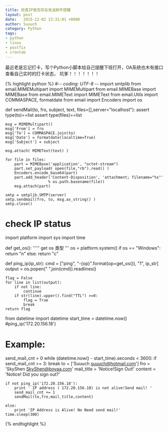 ```yaml
---
title: 检查IP是否存在发送邮件提醒
layout: post
date:   2015-12-02 13:31:01 +0800
author: Suuuch
category: Python
tags:
- python
- linux
- postfix
- crontab
---
```


最近老是忘记打卡，写个Python小脚本给自己提醒下班打开，OA系统也木有接口查看自己实时的打卡状态，
坑爹！！！！！！！


{% highlight python %}
#-*- coding: UTF-8 -*-
import smtplib
from email.MIMEMultipart import MIMEMultipart
from email.MIMEBase import MIMEBase
from email.MIMEText import MIMEText
from email.Utils import COMMASPACE, formatdate
from email import Encoders
import os

def sendMail(to, fro, subject, text, files=[],server="localhost"):
    assert type(to)==list
    assert type(files)==list


    msg = MIMEMultipart()
    msg['From'] = fro
    msg['To'] = COMMASPACE.join(to)
    msg['Date'] = formatdate(localtime=True)
    msg['Subject'] = subject

    msg.attach( MIMEText(text) )

    for file in files:
        part = MIMEBase('application', "octet-stream")
        part.set_payload( open(file,"rb").read() )
        Encoders.encode_base64(part)
        part.add_header('Content-Disposition', 'attachment; filename="%s"'
                       % os.path.basename(file))
        msg.attach(part)

    smtp = smtplib.SMTP(server)
    smtp.sendmail(fro, to, msg.as_string() )
    smtp.close()

# check IP status
import platform
import sys
import time

def get_os():
    '''''
    get os 类型
    '''
    os = platform.system()
    if os == "Windows":
        return "n"
    else:
        return "c"

def ping_ip(ip_str):
    cmd = ["ping", "-{op}".format(op=get_os()),
           "1", ip_str]
    output = os.popen(" ".join(cmd)).readlines()

    flag = False
    for line in list(output):
        if not line:
            continue
        if str(line).upper().find("TTL") >=0:
            flag = True
            break
    return flag

from datetime import datetime
start_time = datetime.now()
#ping_ip('172.20.156.18')
# Example:
send_mail_cnt = 0
while (datetime.now() - start_time).seconds  < 3600:
    if send_mail_cnt >= 3:
        break
    to = ['Suuuch <suuuch@hotmail.com>']
    fro = 'SkyShen <SkyShen@boyaa.com>'
    mail_title = 'Notice!Sign Out!'
    content = 'Notice! Did you sign out?'

    if not ping_ip('172.20.156.18'):
        print ' IP address ( 172.20.156.18) is not alive!Send mail! '
        send_mail_cnt += 1
        sendMail(to,fro,mail_title,content)

    else:
        print 'IP Address is Alive! No Need send mail!'
    time.sleep(300)

{% endhighlight %}
